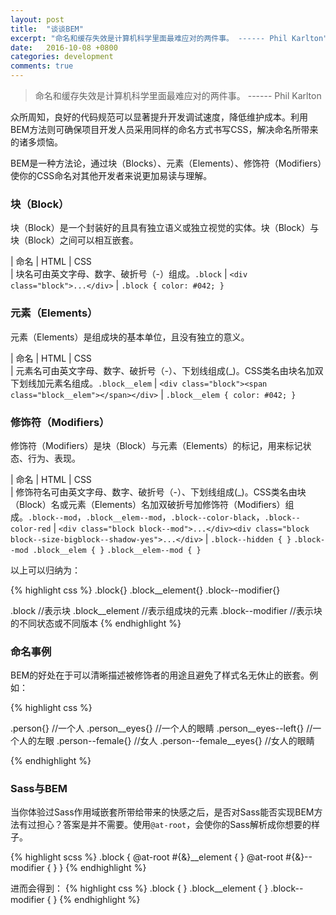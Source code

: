 ```yaml
---
layout: post
title:  "谈谈BEM"
excerpt: "命名和缓存失效是计算机科学里面最难应对的两件事。 ------ Phil Karlton"
date:   2016-10-08 +0800
categories: development
comments: true
---
```

> 命名和缓存失效是计算机科学里面最难应对的两件事。 ------ Phil Karlton

众所周知，良好的代码规范可以显著提升开发调试速度，降低维护成本。利用BEM方法则可确保项目开发人员采用同样的命名方式书写CSS，解决命名所带来的诸多烦恼。

BEM是一种方法论，通过块（Blocks）、元素（Elements）、修饰符（Modifiers）使你的CSS命名对其他开发者来说更加易读与理解。

### 块（Block）

块（Block）是一个封装好的且具有独立语义或独立视觉的实体。块（Block）与块（Block）之间可以相互嵌套。

| 命名                                  | HTML | CSS         
| 块名可由英文字母、数字、破折号（-）组成。`.block` | `<div class="block">...</div>`   | `.block { color: #042; }`

### 元素（Elements）

元素（Elements）是组成块的基本单位，且没有独立的意义。

| 命名                                  | HTML | CSS         
| 元素名可由英文字母、数字、破折号（-）、下划线组成(_)。CSS类名由块名加双下划线加元素名组成。`.block__elem` | `<div class="block"><span class="block__elem"></span></div>` | `.block__elem { color: #042; }`

### 修饰符（Modifiers）

修饰符（Modifiers）是块（Block）与元素（Elements）的标记，用来标记状态、行为、表现。

| 命名                                  | HTML | CSS         
| 修饰符名可由英文字母、数字、破折号（-）、下划线组成(_)。CSS类名由块（Block）名或元素（Elements）名加双破折号加修饰符（Modifiers）组成。`.block--mod`，`.block__elem--mod`，`.block--color-black`，`.block--color-red` | `<div class="block block--mod">...</div><div class="block block--size-bigblock--shadow-yes">...</div>` | `.block--hidden { }` `.block--mod .block__elem { }` `.block__elem--mod { }`

以上可以归纳为：

{% highlight css %}
.block{}
.block__element{}
.block--modifier{}

.block //表示块
.block__element //表示组成块的元素
.block--modifier  //表示块的不同状态或不同版本
{% endhighlight %}

### 命名事例

BEM的好处在于可以清晰描述被修饰者的用途且避免了样式名无休止的嵌套。例如：

{% highlight css %}

.person{}  //一个人
.person__eyes{} //一个人的眼睛
.person__eyes--left{} //一个人的左眼
.person--female{} //女人
.person--female__eyes{} //女人的眼睛

{% endhighlight %}


### Sass与BEM

当你体验过Sass作用域嵌套所带给带来的快感之后，是否对Sass能否实现BEM方法有过担心？答案是并不需要。使用`@at-root`，会使你的Sass解析成你想要的样子。

{% highlight scss %} 
.block {
  @at-root #{&}__element {
  }
  @at-root #{&}--modifier {
  }
}
{% endhighlight %}

进而会得到：
{% highlight css %}
.block {
}
.block__element {
}
.block--modifier {
}
{% endhighlight %}